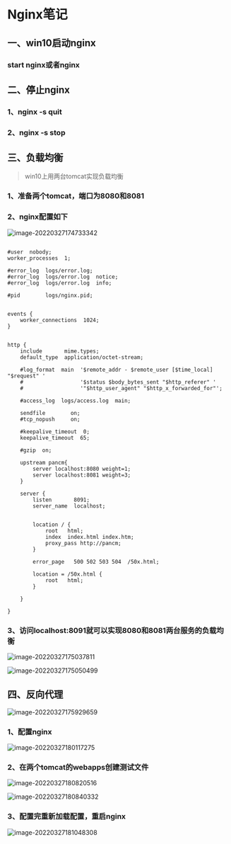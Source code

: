 # Nginx笔记

## 一、win10启动nginx

### start nginx或者nginx



## 二、停止nginx

### 1、nginx -s quit

### 2、nginx -s stop



## 三、负载均衡

> win10上用两台tomcat实现负载均衡

### 1、准备两个tomcat，端口为8080和8081

### 2、nginx配置如下

![image-20220327174733342](http://image.xianyufashion.top/Img/image-20220327174733342.png)

```nginx

#user  nobody;
worker_processes  1;

#error_log  logs/error.log;
#error_log  logs/error.log  notice;
#error_log  logs/error.log  info;

#pid        logs/nginx.pid;


events {
    worker_connections  1024;
}


http {
    include       mime.types;
    default_type  application/octet-stream;

    #log_format  main  '$remote_addr - $remote_user [$time_local] "$request" '
    #                  '$status $body_bytes_sent "$http_referer" '
    #                  '"$http_user_agent" "$http_x_forwarded_for"';

    #access_log  logs/access.log  main;

    sendfile        on;
    #tcp_nopush     on;

    #keepalive_timeout  0;
    keepalive_timeout  65;

    #gzip  on;

	upstream pancm{
		server localhost:8080 weight=1;
		server localhost:8081 weight=3;
	}
	
    server {
        listen       8091;
        server_name  localhost;


        location / {
            root   html;
            index  index.html index.htm;
			proxy_pass http://pancm;
        }

        error_page   500 502 503 504  /50x.html;
		
        location = /50x.html {
            root   html;
        }

    }

}

```

### 3、访问localhost:8091就可以实现8080和8081两台服务的负载均衡

![image-20220327175037811](http://image.xianyufashion.top/Img/image-20220327175037811.png)



![image-20220327175050499](http://image.xianyufashion.top/Img/image-20220327175050499.png)



## 四、反向代理

![image-20220327175929659](http://image.xianyufashion.top/Img/image-20220327175929659.png)

### 1、配置nginx

![image-20220327180117275](http://image.xianyufashion.top/Img/image-20220327180117275.png)

### 2、在两个tomcat的webapps创建测试文件

![image-20220327180820516](http://image.xianyufashion.top/Img/image-20220327180820516.png)

![image-20220327180840332](http://image.xianyufashion.top/Img/image-20220327180840332.png)

### 3、配置完重新加载配置，重启nginx

![image-20220327181048308](http://image.xianyufashion.top/Img/image-20220327181048308.png)



